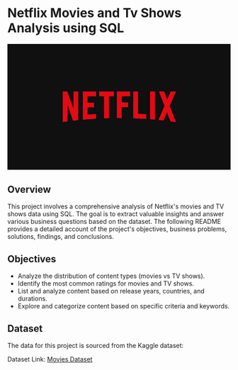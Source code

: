 # Netflix Movies and Tv Shows Analysis using SQL 
![Netflix Logo](https://github.com/omkar3232/Netflix_Sql_Project/blob/main/net%20logo.jpg)

## Overview
This project involves a comprehensive analysis of Netflix's movies and TV shows data using SQL. The goal is to extract valuable insights and answer various business questions based on the dataset. The following README provides a detailed account of the project's objectives, business problems, solutions, findings, and conclusions.

## Objectives
+ Analyze the distribution of content types (movies vs TV shows).
+ Identify the most common ratings for movies and TV shows.
+ List and analyze content based on release years, countries, and durations.
+ Explore and categorize content based on specific criteria and keywords.

## Dataset
The data for this project is sourced from the Kaggle dataset:

Dataset Link: [Movies Dataset](https://www.kaggle.com/datasets/shivamb/netflix-shows?resource=download)
